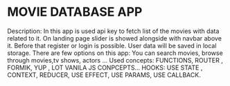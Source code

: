 # MOVIE DATABASE APP

Description:
In this app is used api key to fetch list of the movies with data related to it.
On landing page slider is showed alongside with navbar above it.
Before that register or login is possible. User data will be saved in local storage.
There are few options on this app: You can search movies, browse through movies,tv shows, actors ...
Used concepts:
FUNCTIONS, ROUTER , FORMIK, YUP , LOT VANILA JS CONPCEPTS...
HOOKS: USE STATE , CONTEXT, REDUCER, USE EFFECT, USE PARAMS, USE CALLBACK.
